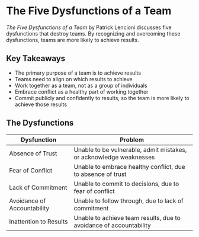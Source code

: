 # The Five Dysfunctions of a Team

_The Five Dysfunctions of a Team_ by Patrick Lencioni discusses five dysfunctions that destroy teams. By recognizing and overcoming these dysfunctions, teams are more likely to achieve results.

## Key Takeaways

- The primary purpose of a team is to achieve results
- Teams need to align on which results to achieve
- Work together as a team, not as a group of individuals
- Embrace conflict as a healthy part of working together
- Commit publicly and confidently to results, so the team is more likely to achieve those results

## The Dysfunctions

| Dysfunction | Problem |
| - | - |
| Absence of Trust | Unable to be vulnerable, admit mistakes, or acknowledge weaknesses |
| Fear of Conflict | Unable to embrace healthy conflict, due to absence of trust |
| Lack of Commitment | Unable to commit to decisions, due to fear of conflict |
| Avoidance of Accountability | Unable to follow through, due to lack of commitment |
| Inattention to Results | Unable to achieve team results, due to avoidance of accountability |
